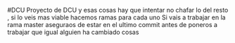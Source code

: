 #DCU
Proyecto de DCU y esas cosas hay que intentar no chafar lo del resto , si lo veis mas viable hacemos ramas para cada uno
Si vais a trabajar en la rama master aseguraos de estar en el ultimo commit antes de poneros a trabajar que igual alguien ha cambiado cosas
